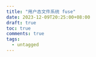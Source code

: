 ```yaml
---
title: "用户态文件系统 fuse"
date: 2023-12-09T20:25:00+08:00
draft: true
toc: true
comments: true
tags:
  - untagged
---
```

